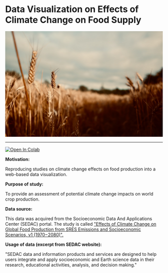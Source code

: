 # Data Visualization on Effects of Climate Change on Food Supply

![Alt text](public/images/wheat.jpg?raw=true "Title")
***


[![Open In Colab](https://colab.research.google.com/assets/colab-badge.svg)](https://colab.research.google.com/github/k3nnywilliam/climate-change-food-supply/blob/main/world-food-supply.ipynb)


<b>Motivation:</b>

Reproducing studies on climate change effects on food production into a web-based data visualization.

<b>Purpose of study:</b>

To provide an assessment of potential climate change impacts on world crop production.


<b>Data source:</b>

This data was acquired from the Socioeconomic Data And Applications Center (SEDAC) portal. The study is called <a href="https://sedac.ciesin.columbia.edu/data/set/crop-climate-effects-climate-global-food-production"> "Effects of Climate Change on Global Food Production from SRES Emissions and Socioeconomic Scenarios, v1 (1970 – 2080)".</a>

<b>Usage of data (excerpt from SEDAC website):</b>

"SEDAC data and information products and services are designed to help users integrate and apply socioeconomic and Earth science data in their research, educational activities, analysis, and decision making."